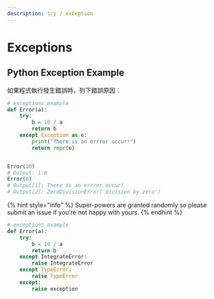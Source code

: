 ```yaml
---
description: try / exception
---
```


# Exceptions

## Python Exception Example

如果程式執行發生錯誤時，列下錯誤原因：

```python
# exceptions example
def Error(a):
    try:
        b = 10 / a
        return b
    except Exception as e:
        print("There is an errror occur!")
        return repr(e)


Error(10)
# Output: 1.0
Error(0)
# Output[1]: There is an errror occur!
# Output[2]: ZeroDivisionError('division by zero')
```

{% hint style="info" %}
 Super-powers are granted randomly so please submit an issue if you're not happy with yours.
{% endhint %}

```python
# exceptions example
def Error(a):
    try:
        b = 10 / a
        return b
    except IntegrateError:
        raise IntegrateError
    except TypeError:
        raise TypeError
    except:
        raise exception

```

